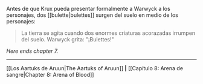 Antes de que Krux pueda presentar formalmente a Warwyck a los personajes, dos [[bulette|bulettes]] surgen del suelo en medio de los personajes:  

> La tierra se agita cuando dos enormes criaturas acorazadas irrumpen del suelo. Warwyck grita: "¡Bulettes!"

_Here ends_ _chapter 7._
* * *

[[Los Aartuks de Aruun|The Aartuks of Aruun]] **|** [[Capítulo 8: Arena de sangre|Chapter 8: Arena of Blood]] 
